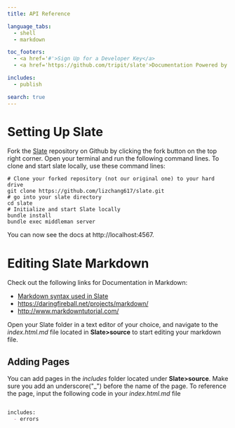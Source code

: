 ```yaml
---
title: API Reference

language_tabs:
  - shell
  - markdown

toc_footers:
  - <a href='#'>Sign Up for a Developer Key</a>
  - <a href='https://github.com/tripit/slate'>Documentation Powered by Slate</a>

includes:
  - publish

search: true
---
```


# Setting Up Slate

Fork the [Slate](https://github.com/lord/slate) repository on Github by clicking the fork button on the top right corner.
Open your terminal and run the following command lines. To clone and start slate locally, use these command lines:

``` shell
# Clone your forked repository (not our original one) to your hard drive
git clone https://github.com/lizchang617/slate.git
# go into your slate directory
cd slate
# Initialize and start Slate locally
bundle install
bundle exec middleman server

```
You can now see the docs at http://localhost:4567.

# Editing Slate Markdown

Check out the following links for Documentation in Markdown:
  * [Markdown syntax used in Slate](https://github.com/lord/slate/wiki/Markdown-Syntax)
  * https://daringfireball.net/projects/markdown/
  * http://www.markdowntutorial.com/

Open your Slate folder in a text editor of your choice, and navigate to the *index.html.md* file located in **Slate>source** to start editing your markdown file.

## Adding Pages

You can add pages in the *includes* folder located under **Slate>source**. Make sure you add an underscore("_") before the name of the page. To reference the page, input the following code in your *index.html.md* file

``` markdown

includes:
  - errors

```

